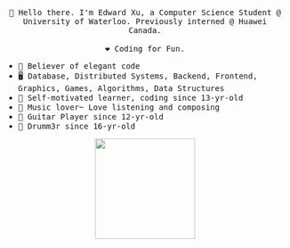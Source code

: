 
<!--
### Hi there 👋
-->

<p align="center">
  <samp>👋 Hello there. I'm Edward Xu, a Computer Science Student @ University of Waterloo. Previously interned @ Huawei Canada.</samp><br/><br/>
  <samp>❤️ Coding for Fun.</samp>
  <br />
</p>

* <samp>🦋 Believer of elegant code</samp>
* <samp>🖥️ Database, Distributed Systems, Backend, Frontend, Graphics, Games, Algorithms, Data Structures</samp>
* <samp>📖 Self-motivated learner, coding since 13-yr-old</samp>
* <samp>🎼 Music lover~ Love listening and composing</samp>
* <samp>🎸 Guitar Player since 12-yr-old</samp>
* <samp>🥁 Drumm3r since 16-yr-old</samp>

<p align="center">
<a href="https://github.com/anuraghazra/github-readme-stats/pull/1186">
  <img align="center" src="https://github-readme-stats-francois-rozet.vercel.app/api?username=Edward-J-Xu&line_height=28&count_private=true&show_icons=true&include_all_commits=true&theme=solarized-light&border_radius=3" height="180" />
</a>

<!--
**Edward-J-Xu/Edward-J-Xu** is a ✨ _special_ ✨ repository because its `README.md` (this file) appears on your GitHub profile.

Here are some ideas to get you started:

- 🔭 I’m currently working on ...
- 🌱 I’m currently learning ...
- 👯 I’m looking to collaborate on ...
- 🤔 I’m looking for help with ...
- 💬 Ask me about ...
- 📫 How to reach me: ...
- 😄 Pronouns: ...
- ⚡ Fun fact: ...
-->
